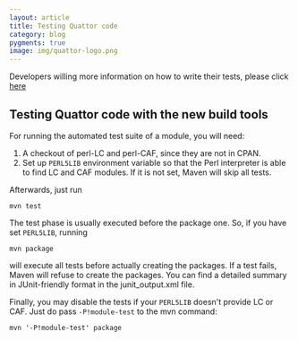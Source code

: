 ```yaml
---
layout: article
title: Testing Quattor code
category: blog
pygments: true
image: img/quattor-logo.png
---
```


Developers willing more information on how to write their tests,
please click [here](https://trac.lal.in2p3.fr/Quattor/wiki/Development/TestingComponents)

## Testing Quattor code with the new build tools

For running the automated test suite of a module, you will need:

1. A checkout of perl-LC and perl-CAF, since they are not in CPAN.
1. Set up `PERL5LIB` environment variable so that the Perl interpreter
   is able to find LC and CAF modules. If it is not set, Maven will
   skip all tests.

Afterwards, just run

	mvn test

The test phase is usually executed before the package one. So, if you
have set `PERL5LIB`, running

	mvn package

will execute all tests before actually creating the packages. If a
test fails, Maven will refuse to create the packages. You can find a
detailed summary in JUnit-friendly format in the junit_output.xml
file.

Finally, you may disable the tests if your `PERL5LIB` doesn't provide LC
or CAF. Just do pass `-P!module-test` to the mvn command:

	mvn '-P!module-test' package
